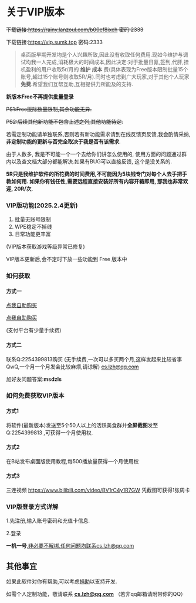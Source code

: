 # 关于VIP版本

~~下载链接:https://rainy.lanzoul.com/b00ef8ixch 密码:2333~~

下载链接:https://vip.sumk.top 密码:2333

> 桌面版早期开发均是个人兴趣所致,因此没有收取任何费用.现如今维护与调试均我一人完成,消耗极大的时间成本,因此决定:对于批量日氪,签到,代肝,挂机盈利的用户收取5r/月的 **维护** **成本** 费(具体表现为Free版本限制批量15个账号,超过15个账号则收取5R/月).同时也考虑到广大玩家,对于其他个人玩家**免费**.希望我们互帮互助,互相提供力所能及的支持.

**新版本Free不再提供批量登录**

~~PS1:Free版除数量限制,其余功能无异.~~

~~PS2:后续其他新功能不包含上述之列,其他功能待定.~~

若需定制功能请单独联系,否则若有新功能需求请到在线反馈页反馈,我会酌情采纳,**非定制功能的更新与否完全取决于我是否有该需求**.

由于人数多, 我是不可能一个一个去给你们讲怎么使用的, 使用方面的问题通过群内以及查文档大部分都能解决.如果有BUG可以直接反馈, 这个是没关系的.

**5R只是我维护软件的所花费的时间费用,不可能因为5块钱专门对每个人去手把手教如何用. 如果你有钱任性,需要远程直接安装好所有内容开箱即用, 那我也非常欢迎, 20R/次.**

### VIP版功能(2025.2.4更新)

1. 批量无账号限制
2. WPE稳定不掉线
3. 日常功能更丰富

(VIP版本获取游戏等级异常已修复)

VIP版本更新后,会不定时下放一些功能到 Free 版本中

### 如何获取

#### 方式一
[点我自助购买](https://vwxm.com/490EJ)

[点我自助购买](https://v.sumk.top)

(支付平台有少量手续费)

#### 方式二

联系Q:2254399813购买 (无手续费,一次可以多买两个月,这样发起来比较省事QwQ,一个月一个月发会比较麻烦,请谅解) ~~cs.lzh@qq.com~~ 

加好友问题答案:**msdzls**

### 如何免费获取VIP版本

#### 方式1

将软件(最新版本)发送至5个50人以上的活跃美食群并**全屏截图**发至 Q:2254399813 ,可获得一个月使用权.

#### 方式2

在B站发布桌面版使用教程,每500播放量获得一个月使用权

#### 方式3

三连视频 https://www.bilibili.com/video/BV1rC4y1R7GW 凭截图可获得1张周卡

### VIP版登录方式详解

1.先注册,输入账号密码和充值卡信息.

2.登录

**一机一号**,非必要不解绑.任何问题均联系cs.lzh@qq.com

## 其他事宜

如果此软件对你有帮助,可以考虑[捐助](https://jz.sumk.top)以支持开发.

如需个人定制功能，敬请联系 **cs.lzh@qq.com** （若非qq邮箱请附带你的QQ）